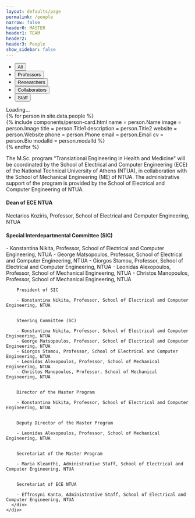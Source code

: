 ```yaml
---
layout: defaults/page
permalink: /people
narrow: false
header0: MASTER
header1: TEAM
header2:
header3: People
show_sidebar: false
---
```

<div class="container mt-5">
  <div class="row mb-5">
    <div class="col-12">
      <div class="people-selector">
        <ul>
          <li>
            <button type="button" id="all" class="btn btn-light" onclick="chooseCategory(this, 'All')">
              All
            </button>
          </li>
          <li>
            <button type="button" id="professors" class="btn btn-light" onclick="chooseCategory(this, 'Professors')">
              Professors
            </button>
          </li>
          <li>
            <button type="button" id="researchers" class="btn btn-light" onclick="chooseCategory(this, 'Researchers')">
              Researchers
            </button>
          </li>
          <li>
            <button type="button" id="collaborators" class="btn btn-light" onclick="chooseCategory(this, 'Collaborators')">
              Collaborators
            </button>
          </li>
          <li>
            <button type="button" id="staff" class="btn btn-light" onclick="chooseCategory(this, 'Staff')">
              Staff
            </button>
          </li>
        </ul>
      </div>
    </div>
  </div>
  <div class="row">
    <div class="col-12">
      <div id="spinner-container" class="row justify-content-center">
        <div class="spinner-border text-primary" role="status">
          <span class="sr-only">Loading...</span>
        </div>
      </div>
      <div id="people-grid" class="row d-none">
        {% for person in site.data.people %}
          <div class="person {{ person.Category }} col-12 col-sm-6 col-md-6 col-lg-4">
            {% include components/person-card.html
              name = person.Name
              image = person.Image
              title = person.Title1
              description = person.Title2
              website = person.Website
              phone = person.Phone
              email = person.Email
              cv = person.Bio
              modalId = person.modalId
            %}
          </div>
        {% endfor %}
      </div>
      <div id="text-staff" class="d-none">
        <p>
          The M.Sc. program "Translational Engineering in Health and Medicine" will be coordinated by the School of Electrical and Computer Engineering (ECE) of the National Technical University of Athens (NTUA), in collaboration with the School of Mechanical Engineering (ME) of NTUA. The administrative support of the program is provided by the School of Electrical and Computer Engineering of NTUA.
        </p>
        <h4>
          Dean of ECE NTUA
        </h4>
        <span> Nectarios Koziris, Professor, School of Electrical and Computer Engineering, NTUA <span>
        <h4>
          Special Interdepartmental Committee (SIC)
        </h4>
        <p>
        - Konstantina Nikita, Professor, School of Electrical and Computer Engineering, NTUA
        - George Matsopoulos, Professor, School of Electrical and Computer Engineering, NTUA
        - Giorgos Stamou, Professor, School of Electrical and Computer Engineering, NTUA
        - Leonidas Alexopoulos, Professor, School of Mechanical Engineering, NTUA
        - Christos Manopoulos, Professor, School of Mechanical Engineering, NTUA
        </p>

        President of SIC

        - Konstantina Nikita, Professor, School of Electrical and Computer Engineering, NTUA


        Steering Committee (SC)

        - Konstantina Nikita, Professor, School of Electrical and Computer Engineering, NTUA
        - George Matsopoulos, Professor, School of Electrical and Computer Engineering, NTUA
        - Giorgos Stamou, Professor, School of Electrical and Computer Engineering, NTUA
        - Leonidas Alexopoulos, Professor, School of Mechanical Engineering, NTUA
        - Christos Manopoulos, Professor, School of Mechanical Engineering, NTUA


        Director of the Master Program

        - Konstantina Nikita, Professor, School of Electrical and Computer Engineering, NTUA


        Deputy Director of the Master Program

        - Leonidas Alexopoulos, Professor, School of Mechanical Engineering, NTUA


        Secretariat of the Master Program

        - Maria Kleanthi, Administrative Staff, School of Electrical and Computer Engineering, NTUA


        Secretariat of ECE NTUA

        - Effrosyni Kanta, Administrative Staff, School of Electrical and Computer Engineering, NTUA
      </div>
    </div>
  </div>
</div>

<script>
  window.onload = function() {
    let btn = document.getElementById('all');
    this.chooseCategory(btn, 'All');
  }

  function chooseCategory(elem, category) {
    let spinner = document.getElementById('spinner-container');
    let peopleGrid = document.getElementById('people-grid');
    let staff = document.getElementById('text-staff');

    spinner.classList.remove('d-none');
    peopleGrid.classList.add('d-none');

    let btns = document.getElementsByClassName('selected');
    for (const btn of btns) {
      btn.classList.remove('selected');
    }
    elem.classList.add('selected');

    let persons = document.getElementsByClassName('person');
    if (category === 'All') {
      for (const person of persons) {
        person.classList.remove('d-none');
      }
      peopleGrid.classList.remove('d-none');
      staff.classList.add('d-none');
    }
    else if (category == "Staff") {
      peopleGrid.classList.add('d-none');
      staff.classList.remove('d-none');
    }
    else {
      for (const person of persons) {
        person.classList.add('d-none');
      }
      let chosen_ones = document.getElementsByClassName(category);
      for (const person of chosen_ones) {
        person.classList.remove('d-none');
      }
      peopleGrid.classList.remove('d-none');
      staff.classList.add('d-none');
    }
    spinner.classList.add('d-none');
  }
</script>
